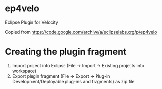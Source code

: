 # ep4velo
Eclipse Plugin for Velocity

Copied from https://code.google.com/archive/a/eclipselabs.org/p/ep4velo

# Creating the plugin fragment
1. Import project into Eclipse (File -> Import -> Existing projects into workspace)
2. Export plugin fragment (File -> Export -> Plug-in Development/Deployable plug-ins and fragments) as zip file
